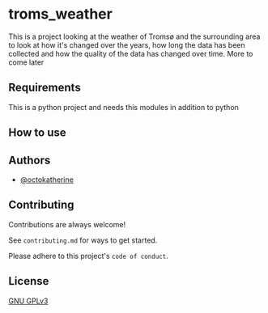 
# troms_weather

This is a project looking at the weather of Tromsø and the surrounding area to look at how it's changed over the years, how long the data has been collected and how the quality of the data has changed over time. More to come later

## Requirements

This is a python project and needs this modules in addition to python 


## How to use 


## Authors

- [@octokatherine](https://www.github.com/octokatherine)


## Contributing

Contributions are always welcome!

See `contributing.md` for ways to get started.

Please adhere to this project's `code of conduct`.


## License

[GNU GPLv3 ](https://choosealicense.com/licenses/gpl-3.0/)

